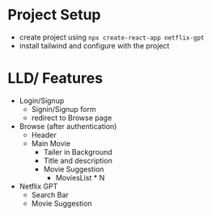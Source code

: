 
# Project Setup
- create project using ```npx create-react-app netflix-gpt```
- install tailwind and configure with the project

# LLD/ Features
- Login/Signup
    - Signin/Signup form
    - redirect to Browse page
- Browse (after authentication)
    - Header
    - Main Movie
        - Tailer in Background
        - Title and description
        - Movie Suggestion
            - MoviesList * N
- Netflix GPT
    - Search Bar
    - Movie Suggestion
    

